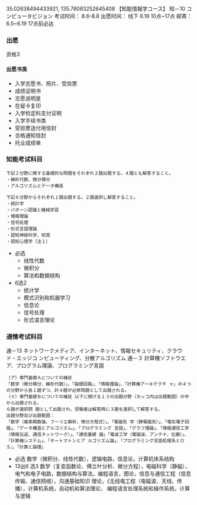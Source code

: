 35.02638494433921, 135.78083252645408
【知能情報学コース】
知－10 コンピュータビジョン
考试时间： 8.6-8.8
出愿时间：
线下 6.19   10点~17点
邮寄：6.5~6.19 17点前必达
### 出愿
资格3
#### 出愿书类
+ 入学志愿书、照片、受验票
+ 成绩证明书
+ 志愿说明是
+ 在留卡复印
+ 入学检定料支付证明
+ 入学手续书类
+ 受验票送付用信封
+ 合格通知信封
+ 托业成绩单
### 知能考试科目
```
下記２分野に関する基礎的な問題をそれぞれ２題出題する。４題とも解答すること。 
・線形代数、微分積分 
・アルゴリズムとデータ構造

下記６分野からそれぞれ１題出題する。２題選択し解答すること。 
・統計学 
・パターン認識と機械学習 
・情報理論 
・信号処理 
・形式言語理論 
・認知神経科学、知覚
・認知心理学（注１）
```
+ 必选
	+ 线性代数
	+ 微积分
	+ 算法和数据结构
+ 6选2
	+ 统计学
	+ 模式识别和机器学习
	+ 信息论
	+ 信号处理
	+ 形式语言理论
### 通情考试科目
通－13 ネットワークメディア、インターネット、情報セキュリティ、クラウド・エッジコ ンピューティング、分散アルゴリズム
通－３ 計算機ソフトウエア、プログラム理論、プログラミング言語
```
（ア）専門基礎Ａについての補足 
「数学（微分積分、線形代数）」、「論理回路」、「情報理論」、「計算機アーキテクチ ャ」の４つの分野から各１題ずつ、計４題が必修問題として出題される。 
（イ）専門基礎Ｂについての補足 以下に掲げる１３の出題分野（カッコ内は出題範囲）の中から出題される。
６題が選択問 題として出題され、受験者は解答時に３題を選択して解答する。
出題分野及び出題範囲：
「数学（複素関数論、フーリエ解析、微分方程式）」、「電磁気 学（静電磁気）」、「電気電子回路」、「データ構造とアルゴリズム」、「プログラミング 言語」、「グラフ理論」、「情報通信工学（情報伝送、通信ネットワーク）」、「通信基礎 論」「電波工学（電磁波、アンテナ、伝搬）」、「計算機システム」、「オートマトンとア ルゴリズム論」、「プログラミング言語処理系とＯＳ」、「計算と論理」
```
+ 必选
数学（微积分、线性代数），逻辑电路，信息论，计算机体系结构
+ 13出6 选3
数学（复变函数论、傅立叶分析、微分方程），电磁科学（静磁），  
电气和电子电路，数据结构与算法，编程语言，图论，信息与通信工程（信息传输、通信网络），沟通基础知识
理论，《无线电工程（电磁波、天线、传播），计算机系统，自动机和算法理论，  编程语言处理系统和操作系统，计算与逻辑